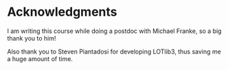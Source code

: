 # Acknowledgments

I am writing this course while doing a postdoc with Michael Franke, so a big thank you to him! 

Also thank you to Steven Piantadosi for developing LOTlib3, thus saving me a huge amount of time.
